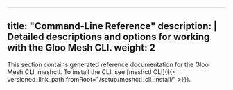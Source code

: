 
---
title: "Command-Line Reference"
description: | 
  Detailed descriptions and options for working with the Gloo Mesh CLI. 
weight: 2
---
This section contains generated reference documentation for the Gloo Mesh CLI, meshctl. To install the CLI, see [meshctl CLI]({{< versioned_link_path fromRoot="/setup/meshctl_cli_install/" >}}).
